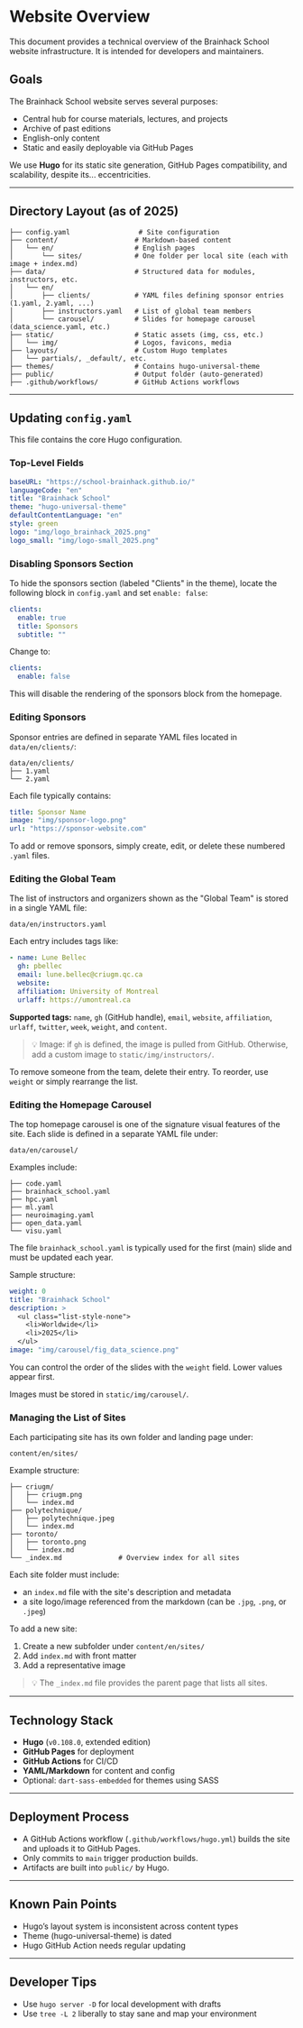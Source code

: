 # Website Overview

This document provides a technical overview of the Brainhack School website infrastructure. It is intended for developers and maintainers.

## Goals

The Brainhack School website serves several purposes:

* Central hub for course materials, lectures, and projects
* Archive of past editions
* English-only content
* Static and easily deployable via GitHub Pages

We use **Hugo** for its static site generation, GitHub Pages compatibility, and scalability, despite its... eccentricities.

---

## Directory Layout (as of 2025)

```
├── config.yaml                 # Site configuration
├── content/                   # Markdown-based content
│   └── en/                    # English pages
│       └── sites/             # One folder per local site (each with image + index.md)
├── data/                      # Structured data for modules, instructors, etc.
│   └── en/
│       ├── clients/           # YAML files defining sponsor entries (1.yaml, 2.yaml, ...)
│       ├── instructors.yaml   # List of global team members
│       └── carousel/          # Slides for homepage carousel (data_science.yaml, etc.)
├── static/                    # Static assets (img, css, etc.)
│   └── img/                   # Logos, favicons, media
├── layouts/                   # Custom Hugo templates
│   └── partials/, _default/, etc.
├── themes/                    # Contains hugo-universal-theme
├── public/                    # Output folder (auto-generated)
├── .github/workflows/         # GitHub Actions workflows
```

---

## Updating `config.yaml`

This file contains the core Hugo configuration.

### Top-Level Fields

```yaml
baseURL: "https://school-brainhack.github.io/"
languageCode: "en"
title: "Brainhack School"
theme: "hugo-universal-theme"
defaultContentLanguage: "en"
style: green
logo: "img/logo_brainhack_2025.png"
logo_small: "img/logo-small_2025.png"
```

### Disabling Sponsors Section

To hide the sponsors section (labeled "Clients" in the theme), locate the following block in `config.yaml` and set `enable: false`:

```yaml
clients:
  enable: true
  title: Sponsors
  subtitle: ""
```

Change to:

```yaml
clients:
  enable: false
```

This will disable the rendering of the sponsors block from the homepage.

### Editing Sponsors

Sponsor entries are defined in separate YAML files located in `data/en/clients/`:

```
data/en/clients/
├── 1.yaml
└── 2.yaml
```

Each file typically contains:

```yaml
title: Sponsor Name
image: "img/sponsor-logo.png"
url: "https://sponsor-website.com"
```

To add or remove sponsors, simply create, edit, or delete these numbered `.yaml` files.

### Editing the Global Team

The list of instructors and organizers shown as the "Global Team" is stored in a single YAML file:

```
data/en/instructors.yaml
```

Each entry includes tags like:

```yaml
- name: Lune Bellec
  gh: pbellec
  email: lune.bellec@criugm.qc.ca
  website:
  affiliation: University of Montreal
  urlaff: https://umontreal.ca
```

**Supported tags:** `name`, `gh` (GitHub handle), `email`, `website`, `affiliation`, `urlaff`, `twitter`, `week`, `weight`, and `content`.

> 💡 Image: if `gh` is defined, the image is pulled from GitHub. Otherwise, add a custom image to `static/img/instructors/`.

To remove someone from the team, delete their entry. To reorder, use `weight` or simply rearrange the list.

### Editing the Homepage Carousel

The top homepage carousel is one of the signature visual features of the site. Each slide is defined in a separate YAML file under:

```
data/en/carousel/
```

Examples include:

```
├── code.yaml
├── brainhack_school.yaml
├── hpc.yaml
├── ml.yaml
├── neuroimaging.yaml
├── open_data.yaml
└── visu.yaml
```

The file `brainhack_school.yaml` is typically used for the first (main) slide and must be updated each year.

Sample structure:

```yaml
weight: 0
title: "Brainhack School"
description: >
  <ul class="list-style-none">
    <li>Worldwide</li>
    <li>2025</li>
  </ul>
image: "img/carousel/fig_data_science.png"
```

You can control the order of the slides with the `weight` field. Lower values appear first.

Images must be stored in `static/img/carousel/`.

### Managing the List of Sites

Each participating site has its own folder and landing page under:

```
content/en/sites/
```

Example structure:

```
├── criugm/
│   ├── criugm.png
│   └── index.md
├── polytechnique/
│   ├── polytechnique.jpeg
│   └── index.md
├── toronto/
│   ├── toronto.png
│   └── index.md
└── _index.md              # Overview index for all sites
```

Each site folder must include:

* an `index.md` file with the site's description and metadata
* a site logo/image referenced from the markdown (can be `.jpg`, `.png`, or `.jpeg`)

To add a new site:

1. Create a new subfolder under `content/en/sites/`
2. Add `index.md` with front matter
3. Add a representative image

> 💡 The `_index.md` file provides the parent page that lists all sites.

---

## Technology Stack

* **Hugo** (`v0.108.0`, extended edition)
* **GitHub Pages** for deployment
* **GitHub Actions** for CI/CD
* **YAML/Markdown** for content and config
* Optional: `dart-sass-embedded` for themes using SASS

---

## Deployment Process

* A GitHub Actions workflow (`.github/workflows/hugo.yml`) builds the site and uploads it to GitHub Pages.
* Only commits to `main` trigger production builds.
* Artifacts are built into `public/` by Hugo.

---

## Known Pain Points

* Hugo’s layout system is inconsistent across content types
* Theme (hugo-universal-theme) is dated
* Hugo GitHub Action needs regular updating

---

## Developer Tips

* Use `hugo server -D` for local development with drafts
* Use `tree -L 2`   liberally to stay sane and map your environment
